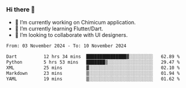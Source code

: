 ### Hi there 👋

<!--
**devcat37/devcat37** is a ✨ _special_ ✨ repository because its `README.md` (this file) appears on your GitHub profile.-->


- 🔭 I’m currently working on Chimicum application.
- 🌱 I’m currently learning Flutter/Dart.
- 👯 I’m looking to collaborate with UI designers.
<!-- - 🤔 I’m looking for help with ... -->

<!--START_SECTION:waka-->

```txt
From: 03 November 2024 - To: 10 November 2024

Dart          12 hrs 34 mins  ███████████████▓░░░░░░░░░   62.89 %
Python        5 hrs 53 mins   ███████▒░░░░░░░░░░░░░░░░░   29.47 %
XML           25 mins         ▓░░░░░░░░░░░░░░░░░░░░░░░░   02.10 %
Markdown      23 mins         ▒░░░░░░░░░░░░░░░░░░░░░░░░   01.94 %
YAML          19 mins         ▒░░░░░░░░░░░░░░░░░░░░░░░░   01.62 %
```

<!--END_SECTION:waka-->
